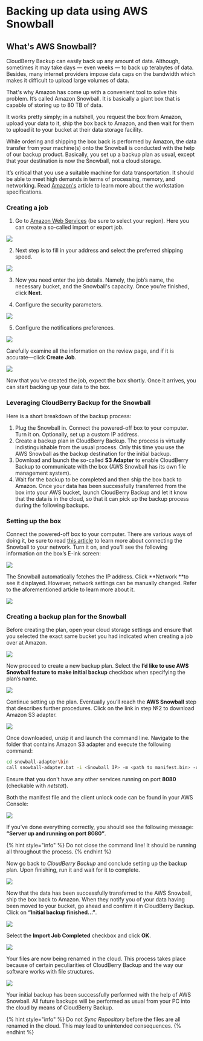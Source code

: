 # Backing up data using AWS Snowball

## What's AWS Snowball?

CloudBerry Backup can easily back up any amount of data. Although, sometimes it may take days — even weeks — to back up terabytes of data. Besides, many internet providers impose data caps on the bandwidth which makes it difficult to upload large volumes of data.

That's why Amazon has come up with a convenient tool to solve this problem. It’s called Amazon Snowball. It is basically a giant box that is capable of storing up to 80 TB of data. 

It works pretty simply; in a nutshell, you request the box from Amazon, upload your data to it, ship the box back to Amazon, and then wait for them to upload it to your bucket at their data storage facility.

While ordering and shipping the box back is performed by Amazon, the data transfer from your machine\(s\) onto the Snowball is conducted with the help of our backup product. Basically, you set up a backup plan as usual, except that your destination is now the Snowball, not a cloud storage. 

It’s critical that you use a suitable machine for data transportation. It should be able to meet high demands in terms of processing, memory, and networking. Read [Amazon's](http://docs.aws.amazon.com/AWSImportExport/latest/ug/specifications.html#workstationspecs) article to learn more about the workstation specifications.

### Creating a job

1. Go to [Amazon Web Services](https://eu-central-1.console.aws.amazon.com/importexport/home?region=eu-central-1#/wizard) \(be sure to select your region\). Here you can create a so-called import or export job.

![](../../.gitbook/assets/image%20%2827%29.png)

2. Next step is to fill in your address and select the preferred shipping speed.

![](../../.gitbook/assets/image%20%2832%29.png)

3. Now you need enter the job details. Namely, the job’s name, the necessary bucket, and the Snowball's capacity. Once you're finished, click **Next**.

4. Configure the security parameters.

![](../../.gitbook/assets/image%20%281%29.png)

5. Configure the notifications preferences.

![](../../.gitbook/assets/image%20%2869%29.png)

Carefully examine all the information on the review page, and if it is accurate—click **Create Job**.

![](../../.gitbook/assets/image%20%2854%29.png)

Now that you've created the job, expect the box shortly. Once it arrives, you can start backing up your data to the box. 

### Leveraging CloudBerry Backup for the Snowball

Here is a short breakdown of the backup process:

1. Plug the Snowball in. Connect the powered-off box to your computer. Turn it on. Optionally, set up a custom IP address.
2. Create a backup plan in CloudBerry Backup. The process is virtually indistinguishable from the usual process. Only this time you use the AWS Snowball as the backup destination for the initial backup.
3. Download and launch the so-called **S3 Adapter** to enable CloudBerry Backup to communicate with the box \(AWS Snowball has its own file management system\).
4. Wait for the backup to be completed and then ship the box back to Amazon. Once your data has been successfully transferred from the box into your AWS bucket, launch CloudBerry Backup and let it know that the data is in the cloud, so that it can pick up the backup process during the following backups.  

### Setting up the box

Connect the powered-off box to your computer. There are various ways of doing it, be sure to read [this article](http://docs.aws.amazon.com/AWSImportExport/latest/ug/getting-started-connect.html) to learn more about connecting the Snowball to your network. Turn it on, and you’ll see the following information on the box’s E-ink screen:

![](../../.gitbook/assets/image%20%2848%29.png)

The Snowball automatically fetches the IP address. Click **Network **to see it displayed. However, network settings can be manually changed. Refer to the aforementioned article to learn more about it.

![](../../.gitbook/assets/image%20%2866%29.png)

### Creating a backup plan for the Snowball

Before creating the plan, open your cloud storage settings and ensure that you selected the exact same bucket you had indicated when creating a job over at Amazon.

![](../../.gitbook/assets/image%20%2849%29.png)

Now proceed to create a new backup plan. Select the **I’d like to use AWS Snowball feature to make initial backup** checkbox when specifying the plan’s name.

![](../../.gitbook/assets/image%20%2868%29.png)

Continue setting up the plan. Eventually you’ll reach the **AWS Snowball** step that describes further procedures. Click on the link in step №2 to download Amazon S3 adapter.

![](../../.gitbook/assets/image%20%283%29.png)

Once downloaded, unzip it and launch the command line. Navigate to the folder that contains Amazon S3 adapter and execute the following command:

```bash
cd snowball-adapter\bin
call snowball-adapter.bat -i <Snowball IP> -m <path to manifest.bin> -u <unlock code>
```

Ensure that you don't have any other services running on port **8080** \(checkable with _netstat_\).

Both the manifest file and the client unlock code can be found in your AWS Console:

![](../../.gitbook/assets/image%20%2876%29.png)

If you’ve done everything correctly, you should see the following message: **“Server up and running on port 8080”**.

{% hint style="info" %}
Do not close the command line! It should be running all throughout the process.
{% endhint %}

 Now go back to _CloudBerry Backup_ and conclude setting up the backup plan. Upon finishing, run it and wait for it to complete.

![](../../.gitbook/assets/image%20%2811%29.png)

Now that the data has been successfully transferred to the AWS Snowball, ship the box back to Amazon. When they notify you of your data having been moved to your bucket, go ahead and confirm it in CloudBerry Backup. Click on **“Initial backup finished…”**.

![](../../.gitbook/assets/image%20%2860%29.png)

Select the **Import Job Completed** checkbox and click **OK**.

![](../../.gitbook/assets/image%20%2856%29.png)

Your files are now being renamed in the cloud. This process takes place because of certain peculiarities of CloudBerry Backup and the way our software works with file structures.

![](../../.gitbook/assets/image%20%2850%29.png)

Your initial backup has been successfully performed with the help of AWS Snowball. All future backups will be performed as usual from your PC into the cloud by means of CloudBerry Backup.

{% hint style="info" %}
Do not _Sync Repository_ before the files are all renamed in the cloud. This may lead to unintended consequences.
{% endhint %}



